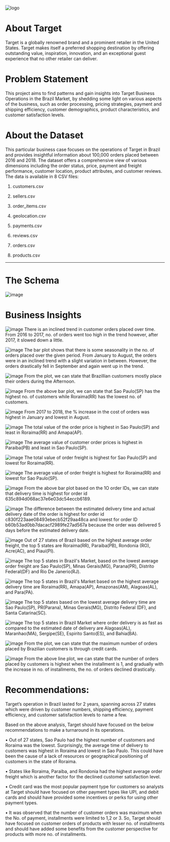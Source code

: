 
![logo](https://github.com/AnuragAnalyst/Target_SQL_Business_Case/assets/92114108/e4998160-5b92-4e17-8cd8-759c71dc15ff)
# About Target
Target is a globally renowned brand and a prominent retailer in the United States. Target makes itself a preferred shopping destination by offering outstanding value, inspiration, innovation, and an exceptional guest experience that no other retailer can deliver.
# Problem Statement
This project aims to find patterns and gain insights into Target Business Operations in the Brazil Market, by shedding some light on various aspects of the business, such as order processing, pricing strategies, payment and shipping efficiency, customer demographics, product characteristics, and customer satisfaction levels.
# About the Dataset
This particular business case focuses on the operations of Target in Brazil and provides insightful information about 100,000 orders placed between 2016 and 2018. The dataset offers a comprehensive view of various dimensions including the order status, price, payment and freight performance, customer location, product attributes, and customer reviews.
The data is available in 8 CSV files:  

1.	customers.csv
   
2.	sellers.csv
	
3.	order_items.csv
	
4.	geolocation.csv
	
5.	payments.csv

6.	reviews.csv
   
7.	orders.csv

8.	products.csv
___________________________________________________________________________________________________________
# The Schema
![image](https://github.com/AnuragAnalyst/Target_SQL_Business_Case/assets/92114108/9d08b8ba-c31f-4553-b8bc-3bd0fbcb6ed3)

# Business Insights
![image](https://github.com/AnuragAnalyst/Target_SQL_Business_Case/assets/92114108/5bb5de27-9958-4ea1-a53d-2995323ff29c)
There is an inclined trend in customer orders placed over time. 
From 2016 to 2017, no. of orders went too high in the trend however, after 2017, it slowed down a little.

![image](https://github.com/AnuragAnalyst/Target_SQL_Business_Case/assets/92114108/b7d434a8-d0dc-419e-b930-d9c2f8359bbc)
The  bar plot shows that there is some seasonality in the no. of orders placed over the given period. From January to August, the orders were in an inclined trend with a slight variation in between. However, the orders drastically fell in September and again went up in the trend.

![image](https://github.com/AnuragAnalyst/Target_SQL_Business_Case/assets/92114108/e419ca39-57b7-48d7-ab14-b65e2a73f752)
From the plot, we can state that Brazillian customers mostly place their orders during the Afternoon.

![image](https://github.com/AnuragAnalyst/Target_SQL_Business_Case/assets/92114108/a444613d-94f7-4484-a286-b5dc9bbadaf3)
From the above bar plot, we can state that Sao Paulo(SP) has the highest no. of customers while Roraima(RR) has the lowest no. of customers.

![image](https://github.com/AnuragAnalyst/Target_SQL_Business_Case/assets/92114108/44ac9b3c-b17c-4c32-b66c-24f5e0e1e2cd)
From 2017 to 2018, the % increase in the cost of orders was highest in January and lowest in August.

![image](https://github.com/AnuragAnalyst/Target_SQL_Business_Case/assets/92114108/6d8f5574-806a-4207-b193-83d9afb18974)
The total value of the order price is highest in Sao Paulo(SP) and least in Roraima(RR) and Amapa(AP).

![image](https://github.com/AnuragAnalyst/Target_SQL_Business_Case/assets/92114108/67aa180b-e993-48c1-b58c-1e738e2e63a0)
The average value of customer order prices is highest in Paraiba(PB) and least in Sao Paulo(SP).

![image](https://github.com/AnuragAnalyst/Target_SQL_Business_Case/assets/92114108/f5797c29-1045-4c24-860e-b22b63429a50)
The total value of order freight is highest for Sao Paulo(SP) and lowest for Roraima(RR).

![image](https://github.com/AnuragAnalyst/Target_SQL_Business_Case/assets/92114108/a2b5c743-cbaa-426e-a927-e9ca9c225e2e)
The average value of order freight is highest for Roraima(RR) and lowest for Sao Paulo(SP).

![image](https://github.com/AnuragAnalyst/Target_SQL_Business_Case/assets/92114108/5b1ae2ee-4ed4-425e-9da3-5a29099c3bec)
From the above bar plot based on the 1O order IDs, we can state that delivery time is highest for order id 635c894d068ac37e6e03dc54eccb6189. 

![image](https://github.com/AnuragAnalyst/Target_SQL_Business_Case/assets/92114108/eb2f2efb-aa23-477c-9d1b-d4652e93bfbd)
The difference between the estimated delivery time and actual delivery date of the order is highest for order id c830f223aae08493ebecb52f29aa48ca and lowest for order ID b60b53ad0bb7dacacf2989fe27ad567a because the order was delivered 5 days before the estimated delivery date.

![image](https://github.com/AnuragAnalyst/Target_SQL_Business_Case/assets/92114108/5b186221-4ee8-48e7-a154-9625f3278873)
Out of 27 states of Brazil based on the highest average order freight, the top 5 states are Roraima(RR), Paraiba(PB), Rondonia (RO), Acre(AC), and Piaui(PI).

![image](https://github.com/AnuragAnalyst/Target_SQL_Business_Case/assets/92114108/b5caab29-893f-4386-b9a7-8e49c802f1d5)
The top 5 states in Brazil's Market, based on the lowest average order freight are Sao Paulo(SP),
Minas Gerais(MG), Parana(PR), Distrito Federal(DF) and Rio De Janerio(RJ).

![image](https://github.com/AnuragAnalyst/Target_SQL_Business_Case/assets/92114108/cec07165-2bde-4176-95ed-7d0982f837fd)
The top 5 states in Brazil's Market based on the highest average delivery time are Roraima(RR), Amapa(AP), Amazonas(AM), Alagoas(AL), and Para(PA).

![image](https://github.com/AnuragAnalyst/Target_SQL_Business_Case/assets/92114108/5a7f850a-6f38-4d1b-960a-5ab0dedda0d4)
The top 5 states based on the lowest average delivery time are Sao Paulo(SP), PR(Parana), Minas Gerais(MG), Distrito Federal (DF), and Santa Catarina(SC).

![image](https://github.com/AnuragAnalyst/Target_SQL_Business_Case/assets/92114108/0fd99cc4-7369-420d-9755-4b107bc7e929)
The top 5 states in Brazil Market where order delivery is as fast as compared to the estimated date of delivery are Alagoas(AL), Maranhao(MA), Sergipe(SE), Espirito Santo(ES), and Bahia(BA).

![image](https://github.com/AnuragAnalyst/Target_SQL_Business_Case/assets/92114108/8e58c0ba-93e6-4d85-883b-bc76b649de1a)
From the plot, we can state that the maximum number of orders placed by Brazilian customers is through credit cards.

![image](https://github.com/AnuragAnalyst/Target_SQL_Business_Case/assets/92114108/d659de77-c13d-4020-988b-93ed93f1c64e)
From the above line plot, we can state that the number of orders placed by customers is highest when the installment is 1, and gradually with the increase in no. of installments, the no. of orders declined drastically.

# Recommendations:

Target’s operation in Brazil lasted for 2 years, spanning across 27 states which were driven by customer numbers, shipping efficiency, payment efficiency, and customer satisfaction levels to name a few.

Based on the above analysis, Target should have focused on the below recommendations to make a turnaround in its operations.

•	Out of 27 states, Sao Paulo had the highest number of customers and Roraima was the lowest. Surprisingly, the average time of delivery to customers was highest in Roraima and lowest in Sao Paulo. This could have been the cause of a lack of resources or geographical positioning of customers in the state of Roraima.

•	States like Roraima, Paraiba, and Rondonia had the highest average order freight which is another factor for the declined customer satisfaction level.

•	Credit card was the most popular payment type for customers so analysts at Target should have focused on other payment types like UPI, and debit cards and should have provided some incentives or perks for using other payment types.

•	It was observed that the number of customer orders was maximum when the No. of payment, installments were limited to 1,2 or 3. So, Target should have focused on customer orders of products with lesser no. of installments and should have added some benefits from the customer perspective for products with more no. of installments.
























